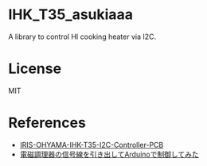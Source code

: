 # IHK_T35_asukiaaa

A library to control HI cooking heater via I2C.

# License

MIT

# References

- [IRIS-OHYAMA-IHK-T35-I2C-Controller-PCB](https://github.com/asukiaaa/IRIS-OHYAMA-IHK-T35-I2C-Controller-PCB)
- [電磁調理器の信号線を引き出してArduinoで制御してみた](http://asukiaaa.blogspot.com/2020/03/irisohyama-IHK-T35-arduino.html)
